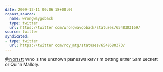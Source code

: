```yaml
---
date: 2009-12-11 00:06:18+00:00
repost_source:
  name: wrongwaygoback
  type: twitter
  url: https://twitter.com/wrongwaygoback/statuses/6548303169/
source: twitter
syndicated:
- type: twitter
  url: https://twitter.com/roy_mtg/statuses/6548680373/
---
```


[@NorrYtt](https://twitter.com/NorrYtt/) Who is the unknown planeswalker? I'm betting either Sam Beckett or Quinn Mallory.